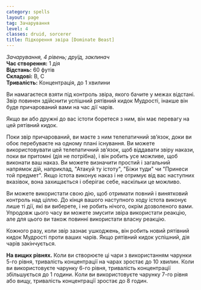 ```yaml
---
category: spells
layout: page
tag: Зачарування
level: 4
classes: druid, sorcerer
title: Підкорення звіра [Dominate Beast]
---
```


_Зачарування, 4 рівень; друїд, заклинач_   
**Час створення:** 1 дія    
**Відстань:** 60 футів    
**Складові:** В, С    
**Тривалість:** Концентрація, до 1 хвилини    

Ви намагаєтеся взяти під контроль звіра, якого бачите у межах відстані. Звір повинен здійснити успішний рятівний кидок Мудрості, інакше він буде причарований вами на час дії чарів.    

Якщо ви або дружні до вас істоти боретеся з ним, він має перевагу на цей рятівний кидок.    

Поки звір причарований, ви маєте з ним телепатичний зв’язок, доки ви обоє перебуваєте на одному плані існування. Ви можете використовувати цей телепатичний зв’язок, щоб віддавати звіру накази, поки ви притомні (дія не потрібна), і він робить усе можливе, щоб виконати ваш наказ. Ви можете визначити простий і загальний напрямок дій, наприклад, "Атакуй ту істоту", "Біжи туди" чи "Принеси той предмет". Якщо істота виконує наказ і не отримує від вас наступних вказівок, вона захищається і оберігає себе, наскільки це можливо.    

Ви можете використати свою дію, щоб отримати повний і винятковий контроль над ціллю. До кінця вашого наступного ходу істота виконує лише ті дії, які ви виберете, і не робить нічого, окрім дозволеного вами. Упродовж цього часу ви можете змусити звіра використати реакцію, але для цього ви також повинні використати власну реакцію.    

Кожного разу, коли звір зазнає ушкоджень, він робить новий рятівний кидок Мудрості проти ваших чарів. Якщо рятівний кидок успішний, дія чарів закінчується.   

**На вищих рівнях.** Коли ви створюєте ці чари з використанням чарунки 5-го рівня, тривалість концентрації на чарах зростає до 10 хвилин. Коли ви використовуєте чарунку 6-го рівня, тривалість концентрації збільшується до 1 години. Коли ви використовуєте чарунку 7-го рівня або вищу, тривалість концентрації зростає до 8 годин. 
